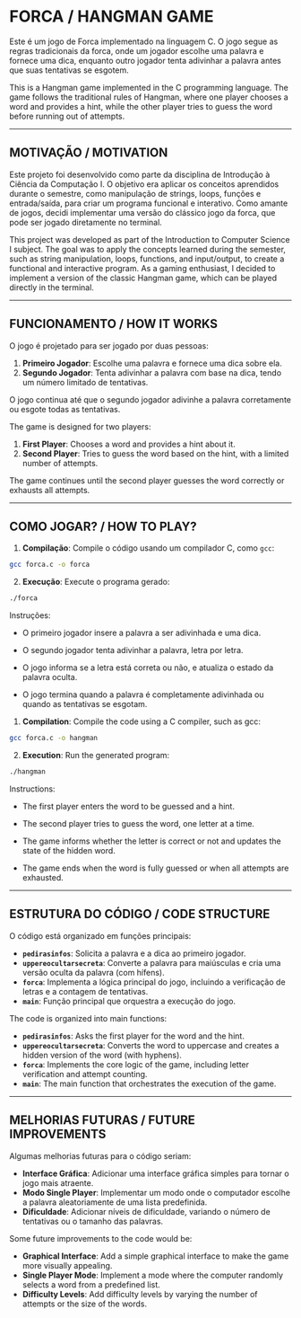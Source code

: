 # FORCA / HANGMAN GAME

Este é um jogo de Forca implementado na linguagem C. O jogo segue as regras tradicionais da forca, onde um jogador escolhe uma palavra e fornece uma dica, enquanto outro jogador tenta adivinhar a palavra antes que suas tentativas se esgotem.

This is a Hangman game implemented in the C programming language. The game follows the traditional rules of Hangman, where one player chooses a word and provides a hint, while the other player tries to guess the word before running out of attempts.

---

## MOTIVAÇÃO / MOTIVATION

Este projeto foi desenvolvido como parte da disciplina de Introdução à Ciência da Computação I. O objetivo era aplicar os conceitos aprendidos durante o semestre, como manipulação de strings, loops, funções e entrada/saída, para criar um programa funcional e interativo. Como amante de jogos, decidi implementar uma versão do clássico jogo da forca, que pode ser jogado diretamente no terminal.

This project was developed as part of the Introduction to Computer Science I subject. The goal was to apply the concepts learned during the semester, such as string manipulation, loops, functions, and input/output, to create a functional and interactive program. As a gaming enthusiast, I decided to implement a version of the classic Hangman game, which can be played directly in the terminal.

---

## FUNCIONAMENTO / HOW IT WORKS

O jogo é projetado para ser jogado por duas pessoas:

1. **Primeiro Jogador**: Escolhe uma palavra e fornece uma dica sobre ela.
2. **Segundo Jogador**: Tenta adivinhar a palavra com base na dica, tendo um número limitado de tentativas.

O jogo continua até que o segundo jogador adivinhe a palavra corretamente ou esgote todas as tentativas.

The game is designed for two players:

1. **First Player**: Chooses a word and provides a hint about it.
2. **Second Player**: Tries to guess the word based on the hint, with a limited number of attempts.

The game continues until the second player guesses the word correctly or exhausts all attempts.

---

## COMO JOGAR? / HOW TO PLAY?

1. **Compilação**: Compile o código usando um compilador C, como `gcc`:
```bash
gcc forca.c -o forca
```
2. **Execução**: Execute o programa gerado:
  ```bash
  ./forca
  ```
Instruções:

- O primeiro jogador insere a palavra a ser adivinhada e uma dica.

- O segundo jogador tenta adivinhar a palavra, letra por letra.

- O jogo informa se a letra está correta ou não, e atualiza o estado da palavra oculta.

- O jogo termina quando a palavra é completamente adivinhada ou quando as tentativas se esgotam.

1. **Compilation**: Compile the code using a C compiler, such as gcc:
  ```bash
  gcc forca.c -o hangman
  ```
2. **Execution**: Run the generated program:
  ```bash
  ./hangman
  ```
Instructions:

- The first player enters the word to be guessed and a hint.

- The second player tries to guess the word, one letter at a time.

- The game informs whether the letter is correct or not and updates the state of the hidden word.

- The game ends when the word is fully guessed or when all attempts are exhausted.

---

## ESTRUTURA DO CÓDIGO / CODE STRUCTURE

O código está organizado em funções principais:

- **`pedirasinfos`**: Solicita a palavra e a dica ao primeiro jogador.
- **`uppereocultarsecreta`**: Converte a palavra para maiúsculas e cria uma versão oculta da palavra (com hífens).
- **`forca`**: Implementa a lógica principal do jogo, incluindo a verificação de letras e a contagem de tentativas.
- **`main`**: Função principal que orquestra a execução do jogo.

The code is organized into main functions:

- **`pedirasinfos`**: Asks the first player for the word and the hint.
- **`uppereocultarsecreta`**: Converts the word to uppercase and creates a hidden version of the word (with hyphens).
- **`forca`**: Implements the core logic of the game, including letter verification and attempt counting.
- **`main`**: The main function that orchestrates the execution of the game.

---

## MELHORIAS FUTURAS / FUTURE IMPROVEMENTS

Algumas melhorias futuras para o código seriam:

- **Interface Gráfica**: Adicionar uma interface gráfica simples para tornar o jogo mais atraente.
- **Modo Single Player**: Implementar um modo onde o computador escolhe a palavra aleatoriamente de uma lista predefinida.
- **Dificuldade**: Adicionar níveis de dificuldade, variando o número de tentativas ou o tamanho das palavras.

Some future improvements to the code would be:

- **Graphical Interface**: Add a simple graphical interface to make the game more visually appealing.
- **Single Player Mode**: Implement a mode where the computer randomly selects a word from a predefined list.
- **Difficulty Levels**: Add difficulty levels by varying the number of attempts or the size of the words.
